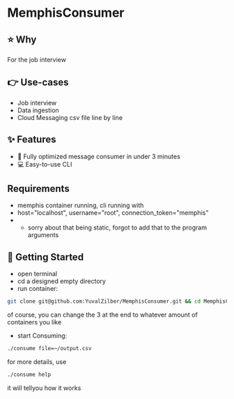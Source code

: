 # MemphisConsumer

## ⭐️ Why
For the job interview 

## 👉 Use-cases
- Job interview
- Data ingestion
- Cloud Messaging csv file line by line

## ✨ Features

- 🚀 Fully optimized message consumer in under 3 minutes
- 💻 Easy-to-use CLI

## Requirements
- memphis container running, cli running with
- host="localhost", username="root", connection_token="memphis"
- * sorry about that being static, forgot to add that to the program arguments 


## 🚀 Getting Started
- open terminal
- cd a designed empty directory
- run container:
```bash
git clone git@github.com:YuvalZilber/MemphisConsumer.git && cd MemphisConsumer/ && chmod u+x consume && sudo docker-compose up -d --scale consumer=3
```
of course, you can change the 3 at the end to whatever amount of containers you like

- start Consuming:
```bash
./consume file=~/output.csv
```

for more details, use
```bash
./consume help
```
it will tellyou how it works
